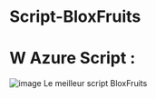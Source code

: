 # Script-BloxFruits
# W Azure Script :
![image](https://github.com/100defaut/Script-BloxFruits/assets/121614295/e316a8ac-bce7-4e5f-b01a-c17b82073b60)
Le meilleur script BloxFruits
